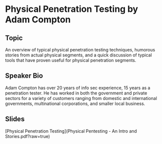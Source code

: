 # Physical Penetration Testing by Adam Compton
## Topic
An overview of typical physical penetration testing techniques, 
humorous stories from actual physical segments, and a quick discussion 
of typical tools that have proven useful for physical penetration 
segments. 

## Speaker Bio
Adam Compton has over 20 years of info sec experience, 15 years as a 
penetration tester.  He has worked in both the government and private 
sectors for a variety of customers ranging from domestic and 
international governments, multinational corporations, and smaller 
local business. 

## Slides
[Physical Penetration Testing](Physical Pentesting - An Intro and Stories.pdf?raw=true)
